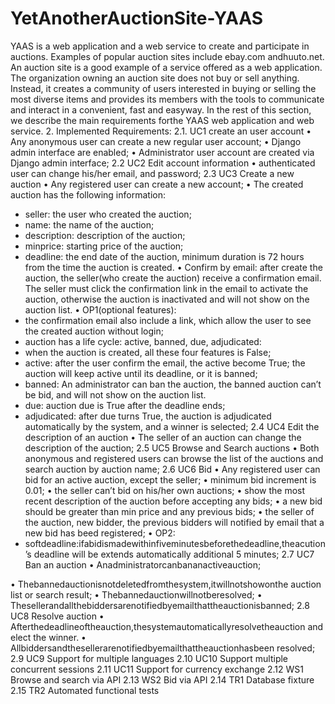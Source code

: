 # YetAnotherAuctionSite-YAAS

YAAS is a web application and a web service to create and participate in auctions. Examples of popular
auction​ ​sites​ ​include​ ​​ebay.com​​ ​and​ ​​huuto.net​.
An auction site is a good example of a service offered as a web application. The organization owning an auction site does not buy or sell anything. Instead, it creates a community of users interested in buying or selling the most diverse items and provides its members with the tools to communicate and interact in​ ​a​ ​convenient,​ ​fast​ ​and​ ​easy​ ​way.
In​ ​the​ ​rest​ ​of​ ​this​ ​section,​ ​we​ ​describe​ ​the​ ​main​ ​requirements​ ​for​ ​the​ ​YAAS​ ​web​ ​application​ ​and​ ​web service.
2. Implemented Requirements:
2.1. UC1 create an user account
• Any anonymous user can create a new regular user account;
• Django admin interface are enabled;
• Administrator user account are created via Django admin interface;
2.2 UC2 Edit account information
• authenticated user can change his/her email, and password;
2.3 UC3 Create a new auction
• Any registered user can create a new account;
• The created auction has the following information:
- seller: the user who created the auction;
- name: the name of the auction;
- description: description of the auction;
- minprice: starting price of the auction;
- deadline: the end date of the auction, minimum duration is 72 hours from the time the auction is created.
• Confirm by email: after create the auction, the seller(who create the auction) receive a
confirmation email. The seller must click the confirmation link in the email to activate the auction, otherwise the auction is inactivated and will not show on the auction list.
• OP1(optional features):
 - the confirmation email also include a link, which allow the user to see the created auction without login;
- auction has a life cycle: active, banned, due, adjudicated:
- when the auction is created, all these four features is False;
- active: after the user confirm the email, the active become True; the auction will keep
active until its deadline, or it is banned;
- banned: An administrator can ban the auction, the banned auction can’t be bid, and will
not show on the auction list.
- due: auction due is True after the deadline ends;
- adjudicated: after due turns True, the auction is adjudicated automatically by the
system, and a winner is selected;
2.4 UC4 Edit the description of an auction
• The seller of an auction can change the description of the auction;
2.5 UC5 Browse and Search auctions
• Both anonymous and registered users can browse the list of the auctions and search auction by auction name;
2.6 UC6 Bid
• Any registered user can bid for an active auction, except the seller;
• minimum bid increment is 0.01;
• the seller can’t bid on his/her own auctions;
• show the most recent description of the auction before accepting any bids;
• a new bid should be greater than min price and any previous bids;
• the seller of the auction, new bidder, the previous bidders will notified by email that a new bid has beed registered;
• OP2:
- softdeadline:ifabidismadewithinfiveminutesbeforethedeadline,theacution’s deadline will be extends automatically additional 5 minutes;
2.7 UC7 Ban an auction
• Anadministratorcanbananactiveauction;

• Thebannedauctionisnotdeletedfromthesystem,itwillnotshowonthe auction list or search result;
• Thebannedauctionwillnotberesolved;
• Thesellerandallthebiddersarenotifiedbyemailthattheauctionisbanned;
2.8 UC8 Resolve auction
• Afterthedeadlineoftheauction,thesystemautomaticallyresolvetheauction and elect the winner.
• Allbiddersandthesellerarenotifiedbyemailthattheauctionhasbeen resolved;
2.9 UC9 Support for multiple languages
2.10 UC10 Support multiple concurrent sessions 2.11 UC11 Support for currency exchange
2.12 WS1 Browse and search via API
2.13 WS2 Bid via API
2.14 TR1 Database fixture
2.15 TR2 Automated functional tests
